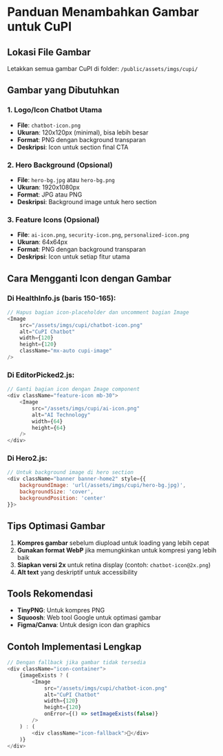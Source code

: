 # Panduan Menambahkan Gambar untuk CuPI

## Lokasi File Gambar
Letakkan semua gambar CuPI di folder: `/public/assets/imgs/cupi/`

## Gambar yang Dibutuhkan

### 1. Logo/Icon Chatbot Utama
- **File**: `chatbot-icon.png`
- **Ukuran**: 120x120px (minimal), bisa lebih besar
- **Format**: PNG dengan background transparan
- **Deskripsi**: Icon untuk section final CTA

### 2. Hero Background (Opsional)
- **File**: `hero-bg.jpg` atau `hero-bg.png`
- **Ukuran**: 1920x1080px
- **Format**: JPG atau PNG
- **Deskripsi**: Background image untuk hero section

### 3. Feature Icons (Opsional)
- **File**: `ai-icon.png`, `security-icon.png`, `personalized-icon.png`
- **Ukuran**: 64x64px
- **Format**: PNG dengan background transparan
- **Deskripsi**: Icon untuk setiap fitur utama

## Cara Mengganti Icon dengan Gambar

### Di HealthInfo.js (baris 150-165):
```javascript
// Hapus bagian icon-placeholder dan uncomment bagian Image
<Image 
    src="/assets/imgs/cupi/chatbot-icon.png" 
    alt="CuPI Chatbot" 
    width={120} 
    height={120}
    className="mx-auto cupi-image"
/>
```

### Di EditorPicked2.js:
```javascript
// Ganti bagian icon dengan Image component
<div className="feature-icon mb-30">
    <Image 
        src="/assets/imgs/cupi/ai-icon.png" 
        alt="AI Technology" 
        width={64} 
        height={64}
    />
</div>
```

### Di Hero2.js:
```javascript
// Untuk background image di hero section
<div className="banner banner-home2" style={{
    backgroundImage: 'url(/assets/imgs/cupi/hero-bg.jpg)',
    backgroundSize: 'cover',
    backgroundPosition: 'center'
}}>
```

## Tips Optimasi Gambar

1. **Kompres gambar** sebelum diupload untuk loading yang lebih cepat
2. **Gunakan format WebP** jika memungkinkan untuk kompresi yang lebih baik
3. **Siapkan versi 2x** untuk retina display (contoh: `chatbot-icon@2x.png`)
4. **Alt text** yang deskriptif untuk accessibility

## Tools Rekomendasi
- **TinyPNG**: Untuk kompres PNG
- **Squoosh**: Web tool Google untuk optimasi gambar
- **Figma/Canva**: Untuk design icon dan graphics

## Contoh Implementasi Lengkap
```javascript
// Dengan fallback jika gambar tidak tersedia
<div className="icon-container">
    {imageExists ? (
        <Image 
            src="/assets/imgs/cupi/chatbot-icon.png" 
            alt="CuPI Chatbot" 
            width={120} 
            height={120}
            onError={() => setImageExists(false)}
        />
    ) : (
        <div className="icon-fallback">💬</div>
    )}
</div>
```